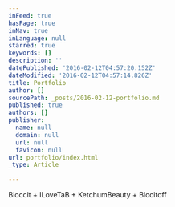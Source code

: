 ```yaml
---
inFeed: true
hasPage: true
inNav: true
inLanguage: null
starred: true
keywords: []
description: ''
datePublished: '2016-02-12T04:57:20.152Z'
dateModified: '2016-02-12T04:57:14.826Z'
title: Portfolio
author: []
sourcePath: _posts/2016-02-12-portfolio.md
published: true
authors: []
publisher:
  name: null
  domain: null
  url: null
  favicon: null
url: portfolio/index.html
_type: Article

---
```

Bloccit + ILoveTaB + KetchumBeauty + Blocitoff